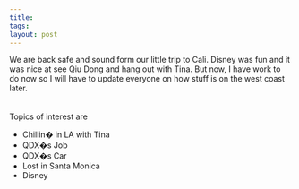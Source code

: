 ```yaml
---
title: 
tags: 
layout: post
---
```

We are back safe and sound form our little trip to Cali.  Disney was fun and it was nice at see Qiu Dong and hang out with Tina.  But now, I have work to do now so I will have to update everyone on how stuff is on the west coast later.  <br /><br />Topics of interest are <br /><ul><li>Chillin� in LA with Tina</li><li>QDX�s Job</li><li>QDX�s Car</li><li>Lost in Santa Monica</li><li> Disney</li></ul>
